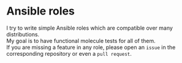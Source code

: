 # Ansible roles

I try to write simple Ansible roles which are compatible over many distributions.  
My goal is to have functional molecule tests for all of them.  
If you are missing a feature in any role, please open an `issue` in the corresponding repository or even a `pull request`.  
